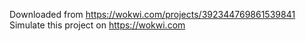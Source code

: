 Downloaded from https://wokwi.com/projects/392344769861539841
Simulate this project on https://wokwi.com

